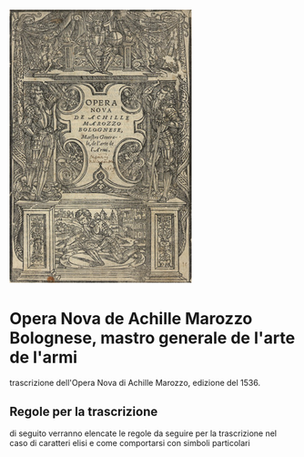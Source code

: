 # ![](/assets/320px-Marozzo_1.png)

# Opera Nova de Achille Marozzo Bolognese, mastro generale de l'arte de l'armi

trascrizione dell'Opera Nova di Achille Marozzo, edizione del 1536.

## Regole per la trascrizione

di seguito verranno elencate le regole da seguire per la trascrizione nel caso di caratteri elisi e come comportarsi con simboli particolari

